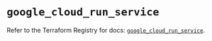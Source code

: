 # `google_cloud_run_service`

Refer to the Terraform Registry for docs: [`google_cloud_run_service`](https://registry.terraform.io/providers/hashicorp/google/6.25.0/docs/resources/cloud_run_service).
